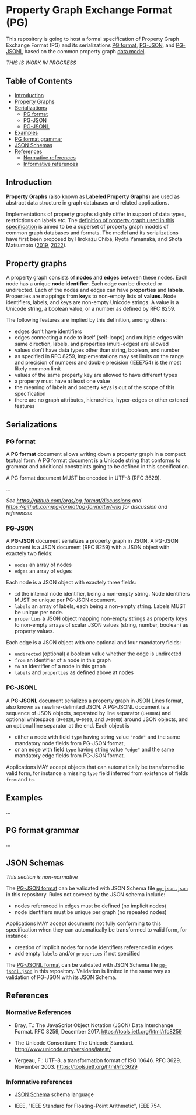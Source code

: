 # Property Graph Exchange Format (PG)

This repository is going to host a formal specification of Property Graph Exchange Format (PG) and its serializations [PG format](#pg-format), [PG-JSON](#pg-json), and [PG-JSONL](#pg-jsonl) based on the common property graph [data model](#property-graphs).

*THIS IS WORK IN PROGRESS*

## Table of Contents

- [Introduction](#introduction)
- [Property Graphs](#property-graphs)
- [Serializations](#serializations)
  - [PG format](#pg-format)
  - [PG-JSON](#pg-json)
  - [PG-JSONL](#pg-jsonl)
- [Examples](#examples)
- [PG format grammar](#pg-format-grammar)
- [JSON Schemas](#json-schemas)
- [References](#references)
  - [Normative references](#normative-references)
  - [Informative references](#informative-references)

## Introduction

**Property Graphs** (also known as **Labeled Property Graphs**) are used as
abstract data structure in graph databases and related applications. 

Implementations of property graphs slightly differ in support of data types,
restrictions on labels etc. The [definition of property graph used in this
specification](#property-graphs) is aimed to be a superset of property graph
models of common graph databases and formats. The model and its serializations
have first been proposed by Hirokazu Chiba, Ryota Yamanaka, and Shota Matsumoto
([2019](https://arxiv.org/abs/1907.03936),
[2022](https://arxiv.org/abs/2203.06393)).


## Property graphs

A property graph consists of **nodes** and **edges** between these nodes. Each
node has a unique **node identifier**. Each edge can be directed or undirected.
Each of the nodes and edges can have **properties** and **labels**. Properties
are mappings from **keys** to non-empty lists of **values**. Node identifiers,
labels, and keys are non-empty Unicode strings. A value is a Unicode string,
a boolean value, or a number as defined by RFC 8259.

The following features are implied by this definition, among others:

- edges don't have identifiers
- edges connecting a node to itself (self-loops) and multiple edges with same
  direction, labels, and properties (multi-edges) are allowed
- values don't have data types other than string, boolean, and number
- as specified in RFC 8259, implementations may set limits on the range and
  precision of numbers and double precision (IEEE754) is the most likely common limit
- values of the same property key are allowed to have different types
- a property must have at least one value
- the meaning of labels and property keys is out of the scope of this specification
- there are no graph attributes, hierarchies, hyper-edges or other extened features


## Serializations

### PG format

A **PG format** document allows writing down a property graph in a compact textual
form. A PG format document is a Unicode string that conforms to grammar and
additional constraints going to be defined in this specification.

A PG format document MUST be encoded in UTF-8 (RFC 3629).

...

*See <https://github.com/orgs/pg-format/discussions> and <https://github.com/pg-format/pg-formatter/wiki> for discussion and references*


### PG-JSON

A **PG-JSON** document serializes a property graph in JSON. A PG-JSON document is a JSON 
document (RFC 8259) with a JSON object with exactely two fields:

- `nodes` an array of nodes
- `edges` an array of edges

Each node is a JSON object with exactely three fields:

- `id` the internal node identifier, being a non-empty string. Node identifiers MUST be unique per PG-JSON document.
- `labels` an array of labels, each being a non-empty string. Labels MUST be unique per node.
- `properties` a JSON object mapping non-empty strings as property keys to non-empty arrays of scalar JSON values (string, number, boolean) as property values.

Each edge is a JSON object with one optional and four mandatory fields:

- `undirected` (optional) a boolean value whether the edge is undirected
- `from` an identifier of a node in this graph
- `to` an identifier of a node in this graph
- `labels` and `properties` as defined above at nodes

### PG-JSONL

A **PG-JSONL** document serializes a property graph in JSON Lines format, also
known as newline-delimited JSON. A PG-JSONL document is a sequence of JSON
objects, separated by line separator (`U+000A`) and optional whitespace
(`U+0020`, `U+0009`, and `U+000D`) around JSON objects, and an optional line
separator at the end. Each object is

- either a node with field `type` having string value `"node"` and the same mandatory node fields from PG-JSON format,
- or an edge with field `type` having string value `"edge"` and the same mandatory edge fields from PG-JSON format.

Applications MAY accept objects that can automatically be transformed to valid
form, for instance a missing `type` field inferred from existence of fields
`from` and `to`.

## Examples

...

## PG format grammar

...

## JSON Schemas

*This section is non-normative*

The [PG-JSON format](#pg-json) can be validated with JSON Schema file [`pg-json.json`](schema/pg-json.json) in this repository. Rules not covered by the JSON schema include:

- nodes referenced in edges must be defined (no implicit nodes)
- node identifiers must be unique per graph (no repeated nodes)

Applications MAY accept documents not fully conforming to this specification when they can automatically be transformed to valid form, for instance:

- creation of implicit nodes for node identifiers referenced in edges
- add empty `labels` and/or `properties` if not specified

The [PG-JSONL format](#pg-jsonl) can be validated with JSON Schema file [`pg-jsonl.json`](schema/pg-jsonl.json) in this repository. Validation is limited in the same way as validation of PG-JSON with its JSON Schema.


## References

### Normative References

- Bray, T.: The JavaScript Object Notation (JSON) Data Interchange Format.
  RFC 8259, December 2017. <https://tools.ietf.org/html/rfc8259>

- The Unicode Consortium: The Unicode Standard.
  <http://www.unicode.org/versions/latest/>

- Yergeau, F.: UTF-8, a transformation format of ISO 10646.
  RFC 3629, November 2003. <https://tools.ietf.org/html/rfc3629>

### Informative references

- [JSON Schema](https://json-schema.org/) schema language

- IEEE, "IEEE Standard for Floating-Point Arithmetic", IEEE 754.

